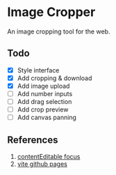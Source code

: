 # Image Cropper
An image cropping tool for the web.

## Todo
- [x] Style interface
- [x] Add cropping & download
- [X] Add image upload
- [ ] Add number inputs
- [ ] Add drag selection
- [ ] Add crop preview
- [ ] Add canvas panning

## References
1. [contentEditable focus](https://stackoverflow.com/questions/34354085/clicking-outside-a-contenteditable-div-stills-give-focus-to-it)
1. [vite github pages](https://vitejs.dev/guide/static-deploy.html#github-pages)